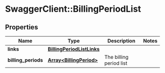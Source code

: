 # SwaggerClient::BillingPeriodList

## Properties
Name | Type | Description | Notes
------------ | ------------- | ------------- | -------------
**links** | [**BillingPeriodListLinks**](BillingPeriodListLinks.md) |  | 
**billing_periods** | [**Array&lt;BillingPeriod&gt;**](BillingPeriod.md) | The billing period list | 


